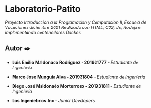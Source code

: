 # Laboratorio-Patito

_Proyecto Introduccion a la Programacion y Computacion II, Escuela de Vacaciones diciembre 2021
Realizado con HTML, CSS, Js, Nodejs e implementando contenedores Docker._

## Autor ✒️

* **Luis Emilio Maldonado Rodriguez - 201931777** - *Estudiante de Ingeniería*
* **Marco Jose Munguia Alva - 201931804** - *Estudiante de Ingeniería*
* **Diego José Maldonado Monterroso - 201931811** - *Estudiante de Ingeniería*

* **Los Ingeniebrios.Inc** - *Junior Developers* 